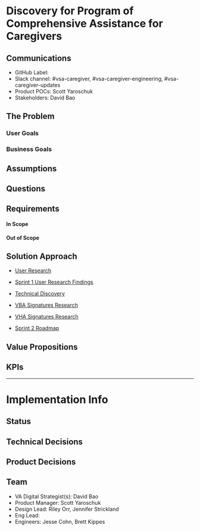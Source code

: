 # Discovery for Program of Comprehensive Assistance for Caregivers

## Communications
- GitHub Label: 
- Slack channel: #vsa-caregiver, #vsa-caregiver-engineering, #vsa-caregiver-updates
- Product POCs: Scott Yaroschuk
- Stakeholders: David Bao

## The Problem


### User Goals


### Business Goals


## Assumptions

## Questions

## Requirements
#### In Scope 

#### Out of Scope

## Solution Approach

* [User Research](https://github.com/department-of-veterans-affairs/va.gov-team/tree/master/products/caregivers/discovery/research)

* [Sprint 1 User Research Findings](https://github.com/department-of-veterans-affairs/va.gov-team/blob/master/products/caregivers/discovery/caregiver-discovery-sprint1-userresearch.md)

* [Technical Discovery](https://github.com/department-of-veterans-affairs/va.gov-team/tree/master/products/caregivers/discovery/engineering)

* [VBA Signatures Research](https://github.com/department-of-veterans-affairs/va.gov-team/tree/master/products/caregivers/discovery/research/signatures-vba)

* [VHA Signatures Research](https://github.com/department-of-veterans-affairs/va.gov-team/tree/master/products/caregivers/discovery/research/signatures-vha)

* [Sprint 2 Roadmap](https://github.com/department-of-veterans-affairs/va.gov-team/blob/master/products/caregivers/discovery/caregiver-discovery-sprint2-roadmap.md)

## Value Propositions

## KPIs

---

# Implementation Info

## Status

## Technical Decisions

## Product Decisions

## Team

- VA Digital Strategist(s): David Bao
- Product Manager: Scott Yaroschuk
- Design Lead: Riley Orr, Jennifer Strickland
- Eng Lead: 
- Engineers: Jesse Cohn, Brett Kippes
   

